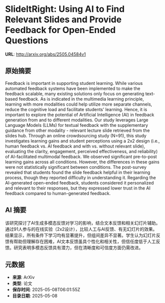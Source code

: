 # SlideItRight: Using AI to Find Relevant Slides and Provide Feedback for Open-Ended Questions

**URL**: http://arxiv.org/abs/2505.04584v1

## 原始摘要

Feedback is important in supporting student learning. While various automated
feedback systems have been implemented to make the feedback scalable, many
existing solutions only focus on generating text-based feedback. As is
indicated in the multimedia learning principle, learning with more modalities
could help utilize more separate channels, reduce the cognitive load and
facilitate students' learning. Hence, it is important to explore the potential
of Artificial Intelligence (AI) in feedback generation from and to different
modalities. Our study leverages Large Language Models (LLMs) for textual
feedback with the supplementary guidance from other modality - relevant lecture
slide retrieved from the slides hub. Through an online crowdsourcing study
(N=91), this study investigates learning gains and student perceptions using a
2x2 design (i.e., human feedback vs. AI feedback and with vs. without relevant
slide), evaluating the clarity, engagement, perceived effectiveness, and
reliability) of AI-facilitated multimodal feedback. We observed significant
pre-to-post learning gains across all conditions. However, the differences in
these gains were not statistically significant between conditions. The
post-survey revealed that students found the slide feedback helpful in their
learning process, though they reported difficulty in understanding it.
Regarding the AI-generated open-ended feedback, students considered it
personalized and relevant to their responses, but they expressed lower trust in
the AI feedback compared to human-generated feedback.


## AI 摘要

该研究探讨了AI生成多模态反馈对学习的影响，结合文本反馈和相关幻灯片辅助。通过91人参与的在线实验（2x2设计），比较人工与AI反馈、有无幻灯片的效果。结果显示，所有条件下学习均有显著提升，但组间差异不显著。学生认为幻灯片反馈有帮助但理解存在困难，AI文本反馈虽具个性化和相关性，但信任度低于人工反馈。研究表明多模态反馈具有潜力，但在清晰度和可信度方面仍需改进。

## 元数据

- **来源**: ArXiv
- **类型**: 论文
- **保存时间**: 2025-05-08T06:01:55Z
- **目录日期**: 2025-05-08
